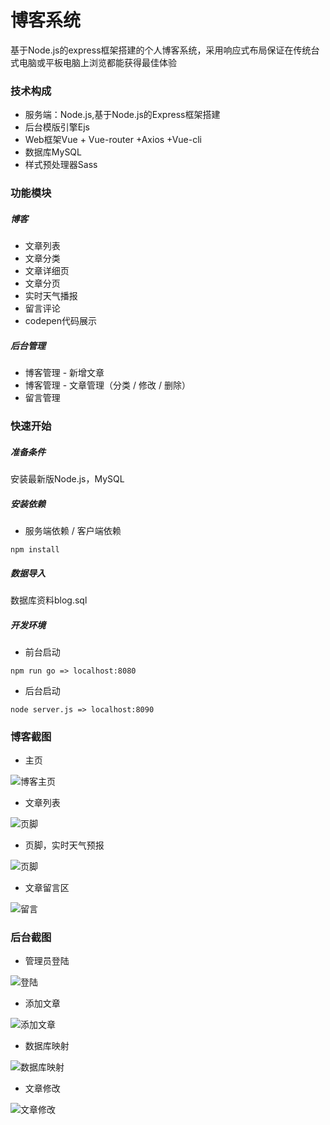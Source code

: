 # 博客系统

基于Node.js的express框架搭建的个人博客系统，采用响应式布局保证在传统台式电脑或平板电脑上浏览都能获得最佳体验



### 技术构成

- 服务端：Node.js,基于Node.js的Express框架搭建
- 后台模版引擎Ejs
- Web框架Vue + Vue-router +Axios +Vue-cli
- 数据库MySQL
- 样式预处理器Sass




### 功能模块

##### 博客

- 文章列表
- 文章分类
- 文章详细页
- 文章分页
- 实时天气播报
- 留言评论
- codepen代码展示

##### 后台管理

- 博客管理 - 新增文章
- 博客管理 - 文章管理（分类 / 修改 / 删除）
- 留言管理




### 快速开始

##### 准备条件

安装最新版Node.js，MySQL 



##### 安装依赖

- 服务端依赖 / 客户端依赖

 ```
npm install
 ```



##### 数据导入

数据库资料blog.sql



##### 开发环境

- 前台启动

```
npm run go => localhost:8080
```

- 后台启动

```
node server.js => localhost:8090
```





### 博客截图

- 主页



![博客主页](./static/img/for_markdown/cover.png)



- 文章列表

![页脚](./static/img/for_markdown/list.png)



- 页脚，实时天气预报

![页脚](./static/img/for_markdown/footer.png)



- 文章留言区

![留言](./static/img/for_markdown/comment.png)



### 后台截图

- 管理员登陆

![登陆](./static/img/for_markdown/login.png)



- 添加文章

![添加文章](./static/img/for_markdown/backend_1.png)



- 数据库映射

![数据库映射](./static/img/for_markdown/backend_2.png)



- 文章修改

![文章修改](./static/img/for_markdown/backend_3.png)